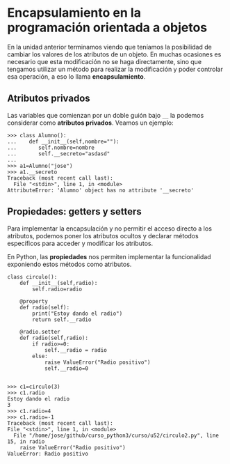 # Encapsulamiento en la programación orientada a objetos

En la unidad anterior terminamos viendo que teníamos la posibilidad de cambiar los valores de los atributos de un objeto. En muchas ocasiones es necesario que esta modificación no se haga directamente, sino que tengamos utilizar un método para realizar la modificación y poder controlar esa operación, a eso lo llama **encapsulamiento**.

## Atributos privados

Las variables que comienzan por un doble guión bajo `__` la podemos considerar como **atributos privados**. Veamos un ejemplo:

	>>> class Alumno():
	...    def __init__(self,nombre=""):
	...       self.nombre=nombre
	...       self.__secreto="asdasd"
	... 
	>>> a1=Alumno("jose")
	>>> a1.__secreto
	Traceback (most recent call last):
	  File "<stdin>", line 1, in <module>
	AttributeError: 'Alumno' object has no attribute '__secreto'

## Propiedades: getters y setters

Para implementar la encapsulación y no permitir el acceso directo a los atributos, podemos poner los atributos ocultos y declarar métodos específicos para acceder y modificar los atributos.

En Python, las **propiedades** nos permiten implementar la funcionalidad exponiendo estos métodos como atributos.

    class circulo():
    	def __init__(self,radio):
    		self.radio=radio
    
    	@property
    	def radio(self):
    		print("Estoy dando el radio")
    		return self.__radio	
    
    	@radio.setter
    	def radio(self,radio):
    		if radio>=0:
    			self.__radio = radio
    		else:
    			raise ValueError("Radio positivo")
    			self.__radio=0
    

    >>> c1=circulo(3)
    >>> c1.radio
    Estoy dando el radio
    3
    >>> c1.radio=4
    >>> c1.radio=-1
    Traceback (most recent call last):
    File "<stdin>", line 1, in <module>
      File "/home/jose/github/curso_python3/curso/u52/circulo2.py", line 15, in radio
        raise ValueError("Radio positivo")
    ValueError: Radio positivo
